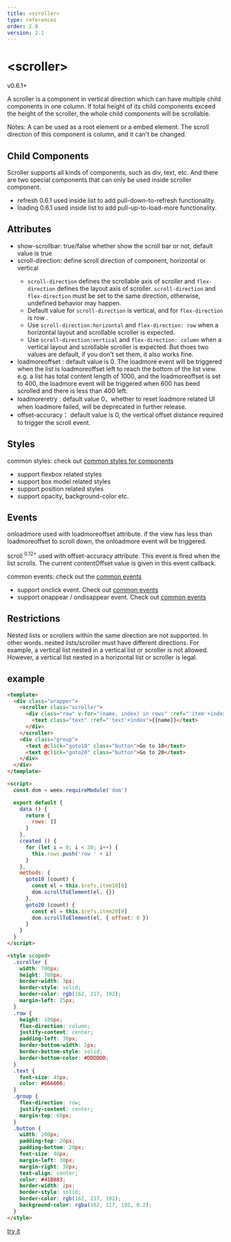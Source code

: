 ```yaml
---
title: <scroller>
type: references
order: 2.8
version: 2.1
---
```


# &lt;scroller&gt;

<span class="weex-version">v0.6.1+</span>

A scroller is a component in vertical direction which can have multiple child components in one column. If total height of its child components exceed the height of the scroller, the whole child components will be scrollable.

Notes: A <scroller> can be used as a root element or a embed element. The scroll direction of this component is column, and it can't be changed.


## Child Components

Scroller supports all kinds of components, such as div, text, etc.
And there are two special components that can only be used inside scroller component.

* refresh 0.6.1 used inside list to add pull-down-to-refresh functionality. 
* loading 0.6.1 used inside list to add pull-up-to-load-more functionality. 


## Attributes

* show-scrollbar: true/false whether show the scroll bar or not, default value is true
* scroll-direction: <string> define scroll direction of component, horizontal or vertical
  * `scroll-direction` defines the scrollable axis of scroller and `flex-direction` defines the layout axis of scroller. `scroll-direction` and `flex-direction` must be set to the same direction, otherwise, undefined behavior may happen.
  * Default value for `scroll-direction` is vertical, and for `flex-direction` is row .
  * Use `scroll-direction:horizontal` and `flex-direction: row` when a horizontal layout and scrollable scroller is expected.
  * Use `scroll-direction:vertical` and `flex-direction: column` when a vertical layout and scrollable scroller is expected. But thoes two values are default, if you don't set them, it also works fine.
* loadmoreoffset : <number> default value is 0. The loadmore event will be triggered when the list is loadmoreoffset left to reach the bottom of the list view. e.g. a list has total content length of 1000, and the loadmoreoffset is set to 400, the loadmore event will be triggered when 600 has beed scrolled and there is less than 400 left.
* loadmoreretry : <number> default value 0，whether to reset loadmore related UI when loadmore failed, will be deprecated in further release.
* offset-accuracy：<number> default value is 0, the vertical offset distance required to trigger the scroll event.


## Styles

common styles: check out [common styles for components](../common-style.html)

* support flexbox related styles
* support box model related styles
* support position related styles
* support opacity, background-color etc.


## Events

onloadmore  used with loadmoreoffset attribute. if the view has less than loadmoreoffset to scroll down, the onloadmore event will be triggered.

scroll  <sup class="wx-v">0.12+</sup> used with offset-accuracy attribute. This event is fired when the list scrolls. The current contentOffset value is given in this event callback.

common events: check out the [common events](../common-event.html)

* support onclick event. Check out [common events](../common-event.html)
* support onappear / ondisappear event. Check out [common events](../common-event.html)



## Restrictions

Nested lists or scrollers within the same direction are not supported. In other words. nested lists/scroller must have different directions.
For example, a vertical list nested in a vertical list or scroller is not allowed. However, a vertical list nested in a horizontal list or scroller is legal.

## example

```html
<template>
  <div class="wrapper">
    <scroller class="scroller">
      <div class="row" v-for="(name, index) in rows" :ref="'item'+index">
        <text class="text" :ref="'text'+index">{{name}}</text>
      </div>
    </scroller>
    <div class="group">
      <text @click="goto10" class="button">Go to 10</text>
      <text @click="goto20" class="button">Go to 20</text>
    </div>
  </div>
</template>

<script>
  const dom = weex.requireModule('dom')

  export default {
    data () {
      return {
        rows: []
      }
    },
    created () {
      for (let i = 0; i < 30; i++) {
        this.rows.push('row ' + i)
      }
    },
    methods: {
      goto10 (count) {
        const el = this.$refs.item10[0]
        dom.scrollToElement(el, {})
      },
      goto20 (count) {
        const el = this.$refs.item20[0]
        dom.scrollToElement(el, { offset: 0 })
      }
    }
  }
</script>

<style scoped>
  .scroller {
    width: 700px;
    height: 700px;
    border-width: 3px;
    border-style: solid;
    border-color: rgb(162, 217, 192);
    margin-left: 25px;
  }
  .row {
    height: 100px;
    flex-direction: column;
    justify-content: center;
    padding-left: 30px;
    border-bottom-width: 2px;
    border-bottom-style: solid;
    border-bottom-color: #DDDDDD;
  }
  .text {
    font-size: 45px;
    color: #666666;
  }
  .group {
    flex-direction: row;
    justify-content: center;
    margin-top: 60px;
  }
  .button {
    width: 200px;
    padding-top: 20px;
    padding-bottom: 20px;
    font-size: 40px;
    margin-left: 30px;
    margin-right: 30px;
    text-align: center;
    color: #41B883;
    border-width: 2px;
    border-style: solid;
    border-color: rgb(162, 217, 192);
    background-color: rgba(162, 217, 192, 0.2);
  }
</style>
```

[try it](http://dotwe.org/vue/2f22f14fb711d88515e63c3f67bed46a)